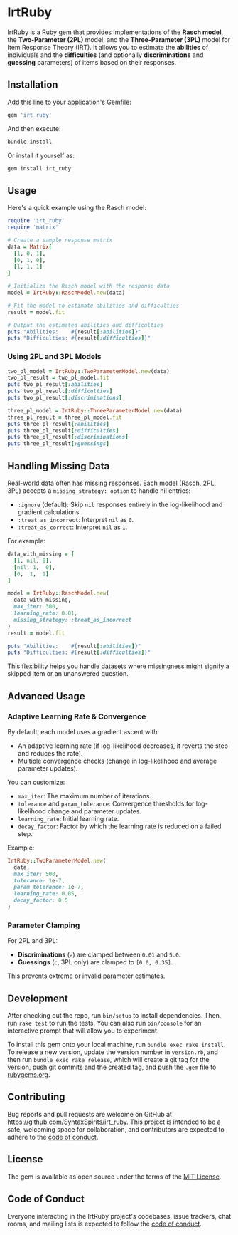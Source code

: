 # IrtRuby

IrtRuby is a Ruby gem that provides implementations of the **Rasch model**, the **Two-Parameter (2PL)** model, and the **Three-Parameter (3PL)** model for Item Response Theory (IRT). It allows you to estimate the **abilities** of individuals and the **difficulties** (and optionally **discriminations** and **guessing** parameters) of items based on their responses.

## Installation

Add this line to your application's Gemfile:

```ruby
gem 'irt_ruby'
```

And then execute:

```bash
bundle install
```

Or install it yourself as:

```bash
gem install irt_ruby
```

## Usage

Here's a quick example using the Rasch model:

```ruby
require 'irt_ruby'
require 'matrix'

# Create a sample response matrix
data = Matrix[
  [1, 0, 1],
  [0, 1, 0],
  [1, 1, 1]
]

# Initialize the Rasch model with the response data
model = IrtRuby::RaschModel.new(data)

# Fit the model to estimate abilities and difficulties
result = model.fit

# Output the estimated abilities and difficulties
puts "Abilities:    #{result[:abilities]}"
puts "Difficulties: #{result[:difficulties]}"
```
### Using 2PL and 3PL Models
```ruby
two_pl_model = IrtRuby::TwoParameterModel.new(data)
two_pl_result = two_pl_model.fit
puts two_pl_result[:abilities]
puts two_pl_result[:difficulties]
puts two_pl_result[:discriminations]

three_pl_model = IrtRuby::ThreeParameterModel.new(data)
three_pl_result = three_pl_model.fit
puts three_pl_result[:abilities]
puts three_pl_result[:difficulties]
puts three_pl_result[:discriminations]
puts three_pl_result[:guessings]
```

## Handling Missing Data
Real-world data often has missing responses. Each model (Rasch, 2PL, 3PL) accepts a `missing_strategy: option` to handle nil entries:

- `:ignore` (default): Skip `nil` responses entirely in the log-likelihood and gradient calculations.
- `:treat_as_incorrect`: Interpret `nil` as `0`.
- `:treat_as_correct`: Interpret `nil` as `1`.

For example:
```ruby
data_with_missing = [
  [1, nil, 0],
  [nil, 1,  0],
  [0,  1,  1]
]

model = IrtRuby::RaschModel.new(
  data_with_missing,
  max_iter: 300,
  learning_rate: 0.01,
  missing_strategy: :treat_as_incorrect
)
result = model.fit

puts "Abilities:    #{result[:abilities]}"
puts "Difficulties: #{result[:difficulties]}"
```
This flexibility helps you handle datasets where missingness might signify a skipped item or an unanswered question.

## Advanced Usage

### Adaptive Learning Rate & Convergence
By default, each model uses a gradient ascent with:

- An adaptive learning rate (if log-likelihood decreases, it reverts the step and reduces the rate).
- Multiple convergence checks (change in log-likelihood and average parameter updates).

You can customize:

- `max_iter`: The maximum number of iterations.
- `tolerance` and `param_tolerance`: Convergence thresholds for log-likelihood change and parameter updates.
- `learning_rate`: Initial learning rate.
- `decay_factor`: Factor by which the learning rate is reduced on a failed step.

Example:
```ruby
IrtRuby::TwoParameterModel.new(
  data,
  max_iter: 500,
  tolerance: 1e-7,
  param_tolerance: 1e-7,
  learning_rate: 0.05,
  decay_factor: 0.5
)
```
### Parameter Clamping
For 2PL and 3PL:

- **Discriminations** (`a`) are clamped between `0.01` and `5.0`.
- **Guessings** (`c`, 3PL only) are clamped to `[0.0, 0.35]`.

This prevents extreme or invalid parameter estimates.

## Development

After checking out the repo, run `bin/setup` to install dependencies. Then, run `rake test` to run the tests. You can also run `bin/console` for an interactive prompt that will allow you to experiment.

To install this gem onto your local machine, run `bundle exec rake install`. To release a new version, update the version number in `version.rb`, and then run `bundle exec rake release`, which will create a git tag for the version, push git commits and the created tag, and push the `.gem` file to [rubygems.org](https://rubygems.org).

## Contributing

Bug reports and pull requests are welcome on GitHub at https://github.com/SyntaxSpirits/irt_ruby. This project is intended to be a safe, welcoming space for collaboration, and contributors are expected to adhere to the [code of conduct](https://github.com/SyntaxSpirits/irt_ruby/blob/main/CODE_OF_CONDUCT.md).

## License

The gem is available as open source under the terms of the [MIT License](https://opensource.org/licenses/MIT).

## Code of Conduct

Everyone interacting in the IrtRuby project's codebases, issue trackers, chat rooms, and mailing lists is expected to follow the [code of conduct](https://github.com/SyntaxSpirits/irt_ruby/blob/main/CODE_OF_CONDUCT.md).
